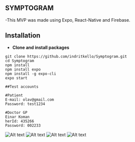 ## SYMPTOGRAM
-This MVP was made using Expo, React-Native and Firebase. 

## Installation

* **Clone and install packages**

```
git clone https://github.com/indritkello/Symptogram.git
cd Symptogram
npm install
npm install expo
npm install -g expo-cli
expo start
```

```
##Test accounts

#Patient
E-mail: olav@gmail.com
Password: test1234

#Doctor GP
Einar Koman
herId: 435266
Password: 002233 
```

![Alt text](/assets/images/readme-img-4.PNG?raw=true "Welcome Screen")
![Alt text](/assets/images/readme-img-3.PNG?raw=true "Signup Screen")
![Alt text](/assets/images/readme-img-2.PNG?raw=true "Login Screen")
![Alt text](/assets/images/readme-img-1.PNG?raw=true "Home Screen")